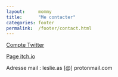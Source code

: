```yaml
---
layout:		mommy
title:  	"Me contacter"
categories: footer
permalink: 	/footer/contact.html
---
```


[Compte Twitter](https://twitter.com/lesli__e)

[Page itch.io](https://leslieastier.itch.io)

Adresse mail : leslie.as [@] protonmail.com